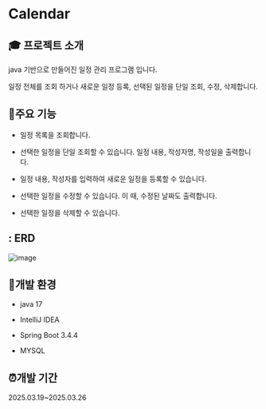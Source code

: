 
# Calendar


## :mortar_board: 프로젝트 소개


java 기반으로 만들어진 일정 관리 프로그램 입니다.

일정 전체를 조회 하거나 새로운 일정 등록, 선택된 일정을 단일 조회, 수정, 삭제합니다.



## :page_with_curl:주요 기능

- 일정 목록을 조회합니다.

- 선택한 일정을 단일 조회할 수 있습니다. 일정 내용, 작성자명, 작성일을 출력합니다.

- 일정 내용, 작성자를 입력하여 새로운 일정을 등록할 수 있습니다.

- 선택한 일정을 수정할 수 있습니다. 이 때, 수정된 날짜도 출력합니다.

- 선택한 일정을 삭제할 수 있습니다.



## : ERD

![image](https://github.com/user-attachments/assets/1fbcd628-c3df-4950-b2f6-684306d3dc88)


## :wrench:개발 환경
- java 17

- IntelliJ IDEA

- Spring Boot 3.4.4

- MYSQL


## :alarm_clock:개발 기간

2025.03.19~2025.03.26

